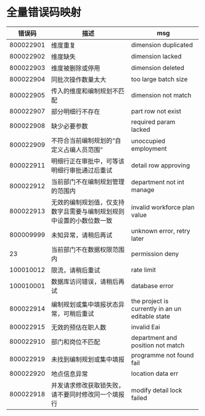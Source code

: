 # 全量错误码映射
| 错误码        | 描述           | msg        |
| --------- | --------------- | -------   |
800022901|  维度重复	                |            dimension duplicated
800022902|  维度缺失	                |            dimension lacked
800022903|  维度被删除或停用	                |            dimension deleted
800022904|  同批次操作数量太大	            |            too large batch size
800022905|  传入的维度和编制规划不匹配 	        |        dimension not match
800022907|  部分明细行不存在	            |            part row not exist
800022908|  缺少必要参数	                |            required param lacked
800022909|  不符合当前编制规划的“自定义占编人员范围”	 |    unoccupied employment
800022911|  明细行正在审批中，可等该明细行审批通过后重试	|     detail row approving
800022912|	当前部门不在编制规划管理的范围内	    |       department not int manage
800022913|	无效的编制规划值，仅支持数字且需要与编制规划规则中设置的小数位数一致	            |         invalid workforce plan value
800009999|	未知异常，请稍后再试	            |        unknown error, retry later
23	     |  当前部门不在数据权限范围内	|    permission deny
100010012|	限流，请稍后重试                  |      	        rate limit
100010001|	数据库访问错误，请稍后再试	    |        database error
800022914|	编制规划或集中填报状态异常，可稍后重试	|the project is currently in an un editable state
800022915|	无效的预估在职人数             |     invalid Eai
800022910|	部门和岗位不匹配	          |     department and position not match
800022919|	未找到编制规划或集中填报        |    	programme not found fail
800022920|	地点信息异常                 |        location data err
800022918|	并发请求修改获取锁失败，请不要同时修改同一个填报行 |modify detail lock failed


